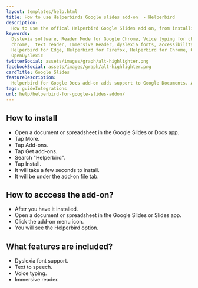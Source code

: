 ```yaml
---
layout: templates/help.html
title: How to use Helperbirds Google slides add-on  - Helperbird
description:
  How to use the offical Helperbird Google Slides add on, from installing, the features and more.
keywords:
  Dyslexia software, Reader Mode for Google Chrome, Voice typing for chrome, Text to speech for
  chrome,  text reader, Immersive Reader, dyslexia fonts, accessibility software, dyslexia software,
  Helperbird for Edge, Helperbird for Firefox, Helperbird for Chrome, Opendyslexic for Chrome,
  OpenDyslexic
twitterSocial: assets/images/graph/alt-highlighter.png
facebookSocial: assets/images/graph/alt-highlighter.png
cardTitle: Google Slides
featureDescription:
  Helperbird for Google Docs add-on adds support to Google Documents. Allowing you to get even more out of Google docs.
tags: guideIntegrations
url: help/helperbird-for-google-slides-addon/
---
```




## How to install

- Open a document or spreadsheet in the Google Slides or Docs app.
- Tap More.
- Tap Add-ons.
- Tap Get add-ons.
- Search "Helperbird".
- Tap Install.
- It will take a few seconds to install.
- It will be under the add-on file tab.

## How to acccess the add-on?

- After you have it installed.
- Open a document or spreadsheet in the Google Slides or Slides app.
- Click the add-on menu icon.
- You will see the Helperbird option.

## What features are included?

- Dyslexia font support.
- Text to speech.
- Voice typing.
- Immersive reader.
